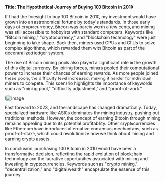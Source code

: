 **Title: The Hypothetical Journey of Buying 100 Bitcoin in 2010**

If I had the foresight to buy 100 Bitcoin in 2010, my investment would have grown into an astronomical fortune by today's standards. In those early days of cryptocurrency, Bitcoin was barely worth a few cents, and mining was still accessible to hobbyists with standard computers. Keywords like "Bitcoin mining," "cryptocurrency," and "blockchain technology" were just beginning to take shape. Back then, miners used CPUs and GPUs to solve complex algorithms, which rewarded them with Bitcoin as part of the decentralized ledger system.

The rise of Bitcoin mining pools also played a significant role in the growth of this digital currency. By joining forces, miners pooled their computational power to increase their chances of earning rewards. As more people joined these pools, the difficulty level increased, making it harder for individual miners to compete. This scenario highlights the importance of keywords such as "mining pool," "difficulty adjustment," and "proof-of-work."

!![Image](https://github.com/user-attachments/assets/b6e7b7a2-655e-4d44-8baa-20c566a3cb65)

Fast forward to 2023, and the landscape has changed dramatically. Today, specialized hardware like ASICs dominates the mining industry, pushing out traditional methods. However, the concept of earning Bitcoin through mining remains appealing due to its potential profitability. Other cryptocurrencies like Ethereum have introduced alternative consensus mechanisms, such as proof-of-stake, which could revolutionize how we think about mining and earning crypto assets.

In conclusion, purchasing 100 Bitcoin in 2010 would have been a transformative decision, reflecting the rapid evolution of blockchain technology and the lucrative opportunities associated with mining and investing in cryptocurrencies. Keywords such as "crypto mining," "decentralization," and "digital wealth" encapsulate the essence of this journey.